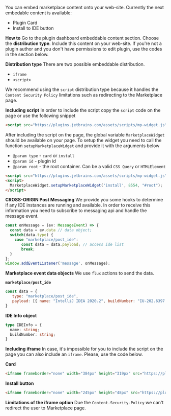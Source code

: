 [//]: # (title: Embeddable Content)  

You can embed marketplace content onto your web-site. Currently the next embedable content is available:

 - Plugin Card
 - Install to IDE button

**How to**
Go to the plugin dashboard embeddable content section. Choose the **distribution type**. Include this content on your web-site. If you're not a plugin author and you don't have permissions to edit plugin, use the codes in the section below.


**Distribution type**
There are two possible embeddable distribution. 
 - `iframe`
 - `<script>`
 
We recommend using the `script` distribution type because it handles the `Content Security Policy` limitations such as redirecting to the Marketplace page.

**Including script**
In order to include the script copy the `script` code on the page or use the following snippet
```html
<script src="https://plugins.jetbrains.com/assets/scripts/mp-widget.js"></script>
```
After including the script on the page, the global variable `MarketplaceWidget` should be available on your page. To setup the widget you need to call the function `setupMarketplaceWidget` and provide it with the arguments below

 - `@param type` - `card` or `install`
 - `@param id`     - plugin id
 - `@param root` - the root container. Can be a valid `CSS Query` or `HTMLElement`

```html
<script src="https://plugins.jetbrains.com/assets/scripts/mp-widget.js"></script>
<script>  
  MarketplaceWidget.setupMarketplaceWidget('install', 8554, "#root");  
</script>
```

**CROSS-ORIGIN Post Messaging**
We provide you some hooks to determine if any IDE instances are running and available. In order to receive this information you need to subscribe to messaging api and handle the message event.
```javascript
const onMessage = (ev: MessageEvent) => {  
  const data = ev.data // data object;
  switch(data.type) {
    case "marketplace/post_ide":
       const data = data.payload; // access ide list
       break;  
  }  
};
window.addEventListener('message', onMessage);
```
**Marketplace event data objects**
We use `flux` actions to send the data. 

**`marketplace/post_ide`**
```javascript
const data = { 
   type: "marketplace/post_ide", 
   payload: [{ name: "IntelliJ IDEA 2020.2", buildNumber: "IU-202.6397.94"}]
}
```
**IDE Info object**
```typescript
type IDEInfo = {
  name: string;
  buildNumber: string;
}
```

**Including iframe**
In case, it's impossible for you to include the script on the page you can also include an `iframe`. Please, use the code below.

**Card**
```html
<iframe frameborder="none" width="384px" height="319px" src="https://plugins.jetbrains.com/embeddable/card/<id>"></iframe>
```

**Install button**
```html
<iframe frameborder="none" width="245px" height="48px" src="https://plugins.jetbrains.com/embeddable/install/1347"></iframe>
```

**Limitations of the iframe option**
Due the `Content-Security-Policy` we can't redirect the user to Marketplace page. 
